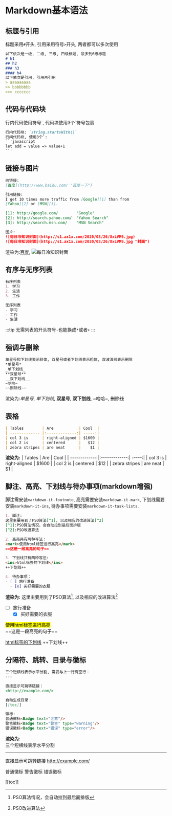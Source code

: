 # Markdown基本语法

## 标题与引用

标题采用`#`开头, 引用采用符号`>`开头, 两者都可以多次使用

```markdown
以下依次是一级, 二级, 三级, 四级标题, 最多到6级标题
# h1
## h2
### h3
#### h4
以下依次是引用, 引用再引用
> aaaaaaaaa
>> bbbbbbbb
>>> ccccccc
```

## 代码与代码块

 行内代码使用符号\`, 代码块使用3个\`符号包裹

```markdown
行内代码块: `string.startsWith()`
行间代码块, 使用3个`:
``'javascript
let add = value => value+1
``'
```

## 链接与图片

```markdown
纯链接:
[百度](http://www.baidu.com/ "百度一下")

引用链接:
I get 10 times more traffic from [Google][1] than from
[Yahoo][2] or [MSN][3].

[1]: http://google.com/        "Google"
[2]: http://search.yahoo.com/  "Yahoo Search"
[3]: http://search.msn.com/    "MSN Search"

图片:
![每日冷知识封面](http://s1.ax1x.com/2020/03/26/8xLVM9.jpg)
![每日冷知识封面](http://s1.ax1x.com/2020/03/26/8xLVM9.jpg "封面")
```

渲染为:[百度](http://www.baidu.com/ "百度一下"),
![每日冷知识封面](http://s1.ax1x.com/2020/03/26/8xLVM9.jpg "封面")

## 有序与无序列表

```markdown
有序列表
1. 学习
2. 生活
3. 工作

无序列表
- 学习
- 工作
- 生活
```

:::tip
无需列表的开头符号`-`也能换成`*`或者`+`
:::

## 强调与删除

```md
单星号和下划线表示斜体, 双星号或者下划线表示粗体, 双波浪线表示删除
*单星号*
_单下划线_
**双星号**
__双下划线__
~哈哈~
~~删除线~~
```

渲染为:*单星号*, _单下划线_, **双星号**, __双下划线__, ~哈哈~, ~~删除线~~

## 表格

```md
| Tables        | Are           | Cool  |
| ------------- |:-------------:| -----:|
| col 3 is      | right-aligned | $1600 |
| col 2 is      | centered      |   $12 |
| zebra stripes | are neat      |    $1 |
```

**渲染为:**
| Tables        | Are           | Cool  |
| ------------- |:-------------:| -----:|
| col 3 is      | right-aligned | $1600 |
| col 2 is      | centered      |   $12 |
| zebra stripes | are neat      |    $1 |

## 脚注、高亮、下划线与待办事项(markdown增强)

脚注需安装`markdown-it-footnote`, 高亮需要安装`markdown-it-mark`, 下划线需要安装`markdown-it-ins`, 待办事项需要安装`markdown-it-task-lists`. 
```md
1. 脚注:
这里主要用到了PSO算法[^1], 以及相应的改进算法[^2]
[^1]:PSO算法情况，会自动拉到最后面排版
[^2]:PSO改进算法

2. 高亮共有两种写法：
<mark>使用html标签进行高亮</mark>  
==这是一段高亮的句子==

3. 下划线共有两种写法:
<ins>html标签的下划线</ins>
++下划线++

4. 待办事项：
- [ ] 旅行准备
  - [x] 买好需要的衣服
```

**渲染为:** 
这里主要用到了PSO算法[^1], 以及相应的改进算法[^2]  
[^1]:PSO算法情况，会自动拉到最后面排版  
[^2]:PSO改进算法

- [ ] 旅行准备
  - [x] 买好需要的衣服

<mark>使用html标签进行高亮</mark>  
==这是一段高亮的句子==

<ins>html标签的下划线</ins>
++下划线++

## 分隔符、跳转、目录与徽标

```md
三个短横线表示水平分割, 需要与上一行有空行：
---

直接显示可跳转链接：
<http://example.com/>

自动生成目录：
[[toc]]

徽标:
普通徽标<Badge text="注意"/>
警告徽标<Badge text="警告" type="warning"/>
错误徽标<Badge text="错误" type="error"/>
```

**渲染为**:  
三个短横线表示水平分割

---
直接显示可跳转链接
<http://example.com/>

普通徽标<Badge text="注意"/>
警告徽标<Badge text="警告" type="warning"/>
错误徽标<Badge text="错误" type="error"/>

[[toc]]
